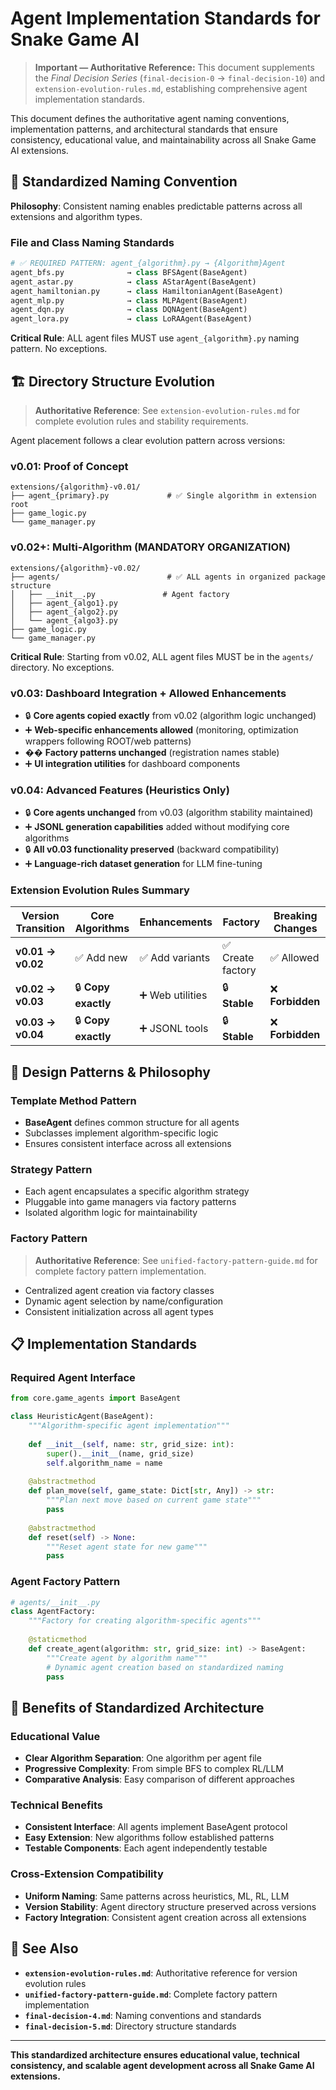 # Agent Implementation Standards for Snake Game AI

> **Important — Authoritative Reference:** This document supplements the _Final Decision Series_ (`final-decision-0` → `final-decision-10`) and `extension-evolution-rules.md`, establishing comprehensive agent implementation standards.

This document defines the authoritative agent naming conventions, implementation patterns, and architectural standards that ensure consistency, educational value, and maintainability across all Snake Game AI extensions.

## 🎯 **Standardized Naming Convention**

**Philosophy**: Consistent naming enables predictable patterns across all extensions and algorithm types.

### **File and Class Naming Standards**
```python
# ✅ REQUIRED PATTERN: agent_{algorithm}.py → {Algorithm}Agent
agent_bfs.py              → class BFSAgent(BaseAgent)
agent_astar.py            → class AStarAgent(BaseAgent)  
agent_hamiltonian.py      → class HamiltonianAgent(BaseAgent)
agent_mlp.py              → class MLPAgent(BaseAgent)
agent_dqn.py              → class DQNAgent(BaseAgent)
agent_lora.py             → class LoRAAgent(BaseAgent)
```

**Critical Rule**: ALL agent files MUST use `agent_{algorithm}.py` naming pattern. No exceptions.

## 🏗️ **Directory Structure Evolution**

> **Authoritative Reference**: See `extension-evolution-rules.md` for complete evolution rules and stability requirements.

Agent placement follows a clear evolution pattern across versions:

### **v0.01: Proof of Concept**
```
extensions/{algorithm}-v0.01/
├── agent_{primary}.py             # ✅ Single algorithm in extension root
├── game_logic.py
└── game_manager.py
```

### **v0.02+: Multi-Algorithm (MANDATORY ORGANIZATION)**
```
extensions/{algorithm}-v0.02/
├── agents/                        # ✅ ALL agents in organized package structure
│   ├── __init__.py               # Agent factory
│   ├── agent_{algo1}.py
│   ├── agent_{algo2}.py
│   └── agent_{algo3}.py
├── game_logic.py
└── game_manager.py
```

**Critical Rule**: Starting from v0.02, ALL agent files MUST be in the `agents/` directory. No exceptions.

### **v0.03: Dashboard Integration + Allowed Enhancements**
- 🔒 **Core agents copied exactly** from v0.02 (algorithm logic unchanged)
- ➕ **Web-specific enhancements allowed** (monitoring, optimization wrappers following ROOT/web patterns)
- �� **Factory patterns unchanged** (registration names stable)
- ➕ **UI integration utilities** for dashboard components

### **v0.04: Advanced Features (Heuristics Only)**
- 🔒 **Core agents unchanged** from v0.03 (algorithm stability maintained)
- ➕ **JSONL generation capabilities** added without modifying core algorithms
- 🔒 **All v0.03 functionality preserved** (backward compatibility)
- ➕ **Language-rich dataset generation** for LLM fine-tuning

### **Extension Evolution Rules Summary**
| Version Transition | Core Algorithms | Enhancements | Factory | Breaking Changes |
|-------------------|----------------|-------------|---------|------------------|
| **v0.01 → v0.02** | ✅ Add new | ✅ Add variants | ✅ Create factory | ✅ Allowed |
| **v0.02 → v0.03** | 🔒 **Copy exactly** | ➕ Web utilities | 🔒 **Stable** | ❌ **Forbidden** |
| **v0.03 → v0.04** | 🔒 **Copy exactly** | ➕ JSONL tools | 🔒 **Stable** | ❌ **Forbidden** |

## 🧠 **Design Patterns & Philosophy**

### **Template Method Pattern**
- **BaseAgent** defines common structure for all agents
- Subclasses implement algorithm-specific logic
- Ensures consistent interface across all extensions

### **Strategy Pattern**
- Each agent encapsulates a specific algorithm strategy
- Pluggable into game managers via factory patterns
- Isolated algorithm logic for maintainability

### **Factory Pattern**
> **Authoritative Reference**: See `unified-factory-pattern-guide.md` for complete factory pattern implementation.

- Centralized agent creation via factory classes
- Dynamic agent selection by name/configuration
- Consistent initialization across all agent types

## 📋 **Implementation Standards**

### **Required Agent Interface**
```python
from core.game_agents import BaseAgent

class HeuristicAgent(BaseAgent):
    """Algorithm-specific agent implementation"""
    
    def __init__(self, name: str, grid_size: int):
        super().__init__(name, grid_size)
        self.algorithm_name = name
    
    @abstractmethod
    def plan_move(self, game_state: Dict[str, Any]) -> str:
        """Plan next move based on current game state"""
        pass
    
    @abstractmethod 
    def reset(self) -> None:
        """Reset agent state for new game"""
        pass
```

### **Agent Factory Pattern**
```python
# agents/__init__.py
class AgentFactory:
    """Factory for creating algorithm-specific agents"""
    
    @staticmethod
    def create_agent(algorithm: str, grid_size: int) -> BaseAgent:
        """Create agent by algorithm name"""
        # Dynamic agent creation based on standardized naming
        pass
```

## 🎯 **Benefits of Standardized Architecture**

### **Educational Value**
- **Clear Algorithm Separation**: One algorithm per agent file
- **Progressive Complexity**: From simple BFS to complex RL/LLM
- **Comparative Analysis**: Easy comparison of different approaches

### **Technical Benefits**
- **Consistent Interface**: All agents implement BaseAgent protocol
- **Easy Extension**: New algorithms follow established patterns
- **Testable Components**: Each agent independently testable

### **Cross-Extension Compatibility**
- **Uniform Naming**: Same patterns across heuristics, ML, RL, LLM
- **Version Stability**: Agent directory structure preserved across versions
- **Factory Integration**: Consistent agent creation across all extensions

## 🔗 **See Also**

- **`extension-evolution-rules.md`**: Authoritative reference for version evolution rules
- **`unified-factory-pattern-guide.md`**: Complete factory pattern implementation
- **`final-decision-4.md`**: Naming conventions and standards
- **`final-decision-5.md`**: Directory structure standards

---

**This standardized architecture ensures educational value, technical consistency, and scalable agent development across all Snake Game AI extensions.**

